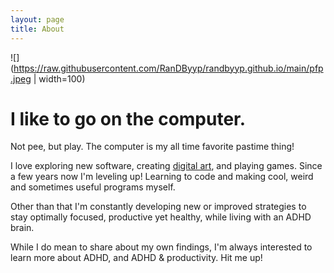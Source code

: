 ```yaml
---
layout: page
title: About
---
```

![](https://raw.githubusercontent.com/RanDByyp/randbyyp.github.io/main/pfp.jpeg | width=100)
# I like to go on the computer.
Not pee, but play. The computer is my all time favorite pastime thing! 

I love exploring new software, creating  [digital art](https://www.artstation.com/kompjoeterjonk), and playing games. Since a few years now I'm leveling up! Learning to code and making cool, weird and sometimes useful programs myself.

Other than that I'm constantly developing new or improved strategies to stay optimally focused, productive yet healthy, while living with an ADHD brain. 

While I do mean to share about my own findings, I'm always interested to learn more about ADHD, and ADHD & productivity. Hit me up!